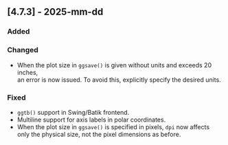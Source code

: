 ## [4.7.3] - 2025-mm-dd

### Added

### Changed

- When the plot size in `ggsave()` is given without units and exceeds 20 inches, <br>
  an error is now issued. To avoid this, explicitly specify the desired units.


### Fixed

- `ggtb()` support in Swing/Batik frontend.
- Multiline support for axis labels in polar coordinates.
- When the plot size in `ggsave()` is specified in pixels, `dpi` now affects <br> 
  only the physical size, not the pixel dimensions as before.

